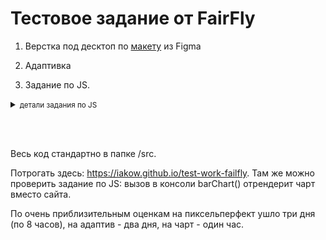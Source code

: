 # Тестовое задание от FairFly

1. Верстка под десктоп по [макету](https://www.figma.com/file/OAl1GOWYPACFOMrAvEytra/Test-task?node-id=4%3A23) из Figma

2. Адаптивка

3. Задание по JS.
<details>
  <summary>
    <small>детали задания по JS</small>
  </summary>
Есть массив чисел:
[5,8,2,1,15,2,3,5,9,11,10,4,3,14,1,7,10,3,2,13]
Вывести его в виде графика (bar charts), где по оси x - индекс элемента, по оси y - значение. Сделать цветовую градацию показателей на графике: 0 - 5 зеленый, 6 - 10 желтый, свыше 10 красный. Допускается использование только html, css, javascript. Использование сторонних библиотек, canvas, svg не допускается.
</details>

<br><br>

Весь код стандартно в папке /src.

Потрогать здесь: https://iakow.github.io/test-work-failfly. 
Там же можно проверить задание по JS: вызов в консоли barChart() отрендерит чарт вместо сайта.

По очень приблизительным оценкам на пиксельперфект ушло три дня (по 8 часов), на адаптив - два дня, на чарт - один час.
